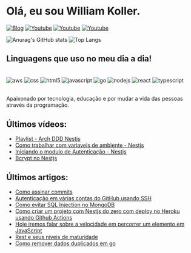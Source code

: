 # Olá, eu sou William Koller.

[![Blog](https://img.shields.io/badge/dev.to-0A0A0A?style=for-the-badge&logo=devdotto&logoColor=white)](https://dev.to/williamkoller) [![Youtube](https://img.shields.io/badge/YouTube-FF0000?style=for-the-badge&logo=youtube&logoColor=white)](https://www.youtube.com/@williamkoller) [![Youtube](https://img.shields.io/badge/Medium-12100E?style=for-the-badge&logo=medium&logoColor=white)](https://medium.com/@william-koller) [![Youtube](https://img.shields.io/badge/LinkedIn-0077B5?style=for-the-badge&logo=linkedin&logoColor=white)](https://www.linkedin.com/in/williamkoller)

![Anurag's GitHub stats](https://github-readme-stats.vercel.app/api?username=williamkoller&show_icons=true&theme=dracula)
![Top Langs](https://github-readme-stats.vercel.app/api/top-langs/?username=williamkoller&hide_progress=true&theme=dracula)


## Linguagens que uso no meu dia a dia!

<div style="display: inline_block"><br/>
  <img align="center" alt="aws" src="https://img.shields.io/badge/Amazon_AWS-232F3E?style=for-the-badge&logo=amazon-aws&logoColor=white"/>
  <img align="center" alt="css" src="https://img.shields.io/badge/CSS3-1572B6?style=for-the-badge&logo=css3&logoColor=white"/>
  <img align="center" alt="html5" src="https://img.shields.io/badge/HTML5-E34F26?style=for-the-badge&logo=html5&logoColor=white"/>
  <img align="center" alt="javascript" src="https://img.shields.io/badge/JavaScript-F7DF1E?style=for-the-badge&logo=javascript&logoColor=black"/>
  <img align="center" alt="go" src="https://img.shields.io/badge/Go-00ADD8?style=for-the-badge&logo=go&logoColor=white"/>
  <img align="center" alt="nodejs" src="https://img.shields.io/badge/Node.js-43853D?style=for-the-badge&logo=node.js&logoColor=white"/>
  <img align="center" alt="react" src="https://img.shields.io/badge/React-20232A?style=for-the-badge&logo=react&logoColor=61DAFB"/>
  <img align="center" alt="typescript" src="https://img.shields.io/badge/TypeScript-007ACC?style=for-the-badge&logo=typescript&logoColor=white"/>
</div><br/>

Apaixonado por tecnologia, educação e por mudar a vida das pessoas através da programação.

## Últimos vídeos:

- [Playlist - Arch DDD Nestjs](https://www.youtube.com/watch?v=EmqdupU-RQk&list=PL0EjZr3fsjRiaHA1uVmE-CW8H-48HD6mG)
- [Como trabalhar com variaveis de ambiente - Nestjs](https://www.youtube.com/watch?v=v6liEdKS3-Y)
- [Iniciando o modulo de Autenticação - Nestjs](https://www.youtube.com/watch?v=T2ghzLaSZ_E)
- [Bcrypt no Nestjs](https://www.youtube.com/watch?v=DIJvFrR9PpA&t=162s)


## Últimos artigos:
- [Como assinar commits](https://dev.to/williamkoller/assinatura-de-commits-2ac0)
- [Autenticação em várias contas do GitHub usando SSH](https://dev.to/williamkoller/autenticacao-em-varias-contas-do-github-usando-ssh-5eom)
- [Como evitar SQL Injection no MongoDB](https://dev.to/williamkoller/como-evitar-sql-injection-no-mongodb-1fo3)
- [Como criar um projeto com Nestjs do zero com deploy no Heroku usando Github Actions](https://dev.to/williamkoller/como-criar-um-projeto-com-nestjs-do-zero-com-deploy-no-heroku-usando-github-actions-517p)
- [Hoje iremos falar sobre a velocidade em percorrer um elemento em JavaScript](https://dev.to/williamkoller/hoje-iremos-falar-sobre-a-velocidade-em-percorrer-um-elemento-em-javascript-4me3)
- [Rest e seus níveis de maturidade](https://dev.to/williamkoller/rest-e-seus-niveis-de-maturidade-3mf2)
- [Como remover dados duplicados em go](https://dev.to/williamkoller/como-remover-dados-duplicados-em-go-4d0p)
